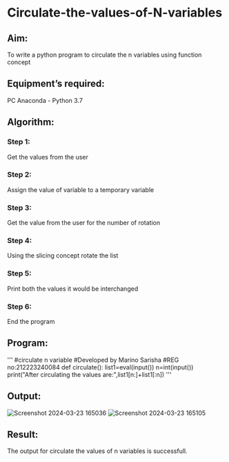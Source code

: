 # Circulate-the-values-of-N-variables
## Aim:
To write a python program to circulate the n variables using function concept
## Equipment’s required:
PC
Anaconda - Python 3.7
## Algorithm: 
### Step 1: 
Get the values from the user
### Step 2:
Assign the value of variable to a temporary variable 
### Step 3: 
Get the value from the user for the number of rotation
### Step 4: 
Using the slicing concept rotate the list
### Step 5: 
Print both the values it would be interchanged
### Step 6: 
End the program
## Program:
'''
#circulate n variable
#Developed by Marino Sarisha
#REG no:212223240084
def circulate():
    list1=eval(input())
    n=int(input())
    print("After circulating the values are:",list1[n:]+list1[:n])
'''
## Output:
![Screenshot 2024-03-23 165036](https://github.com/Sarishatheiveegan/Circulate-the-values-of-N-variables/assets/144979465/2ee42509-d117-4b4f-b227-ad0e52a0186e)
![Screenshot 2024-03-23 165105](https://github.com/Sarishatheiveegan/Circulate-the-values-of-N-variables/assets/144979465/12ad5b00-de5f-442c-b167-f4e6e2735e33)

## Result:
The output for circulate the values of n variables is successfull.
